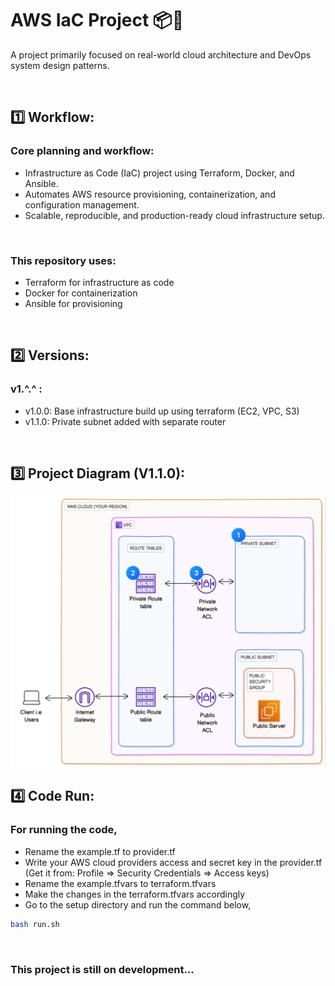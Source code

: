 # AWS IaC Project 📦🚀
A project primarily focused on real-world cloud architecture and DevOps system design patterns.

<br>

## 1️⃣ Workflow:

### Core planning and workflow:

- Infrastructure as Code (IaC) project using Terraform, Docker, and Ansible. 
- Automates AWS resource provisioning, containerization, and configuration management. 
- Scalable, reproducible, and production-ready cloud infrastructure setup.

<br>

### This repository uses:

- Terraform for infrastructure as code
- Docker for containerization
- Ansible for provisioning

<br>

## 2️⃣ Versions:

### v1.^.^ :

- v1.0.0: Base infrastructure build up using terraform (EC2, VPC, S3)
- v1.1.0: Private subnet added with separate router

<br>

## 3️⃣ Project Diagram (V1.1.0):

<img src="/public/v1.1.0.PNG" alt="Project Layout"/>

<br>

## 4️⃣ Code Run:

### For running the code,

- Rename the example.tf to provider.tf
- Write your AWS cloud providers access and secret key in the provider.tf (Get it from: Profile => Security Credentials => Access keys)
- Rename the example.tfvars to terraform.tfvars
- Make the changes in the terraform.tfvars accordingly
- Go to the setup directory and run the command below,

```sh
bash run.sh
```

<br>

### This project is still on development...
